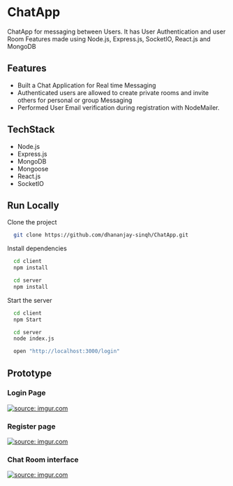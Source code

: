 # ChatApp

ChatApp for messaging between Users. It has User Authentication and user Room Features made using Node.js, Express.js, SocketIO, React.js and MongoDB

## Features

- Built a Chat Application for Real time Messaging
- Authenticated users are allowed to create private rooms and invite others for personal or group Messaging
- Performed User Email verification during registration with NodeMailer.

## TechStack

- Node.js
- Express.js
- MongoDB
- Mongoose
- React.js
- SocketIO

## Run Locally

Clone the project

```bash
  git clone https://github.com/dhananjay-sinqh/ChatApp.git
```

Install dependencies

```bash
  cd client
  npm install

  cd server
  npm install
```

Start the server

```bash
  cd client
  npm Start

  cd server
  node index.js

  open "http://localhost:3000/login"
```

## Prototype

### Login Page

<a href="https://imgur.com/EKBT5B0"><img src="https://i.imgur.com/EKBT5B0.png" title="source: imgur.com" /></a>

### Register page

<a href="https://imgur.com/abJ5raJ"><img src="https://i.imgur.com/abJ5raJ.png" title="source: imgur.com" /></a>

### Chat Room interface

<a href="https://imgur.com/Mc7IRJ2"><img src="https://i.imgur.com/Mc7IRJ2.png" title="source: imgur.com" /></a>

